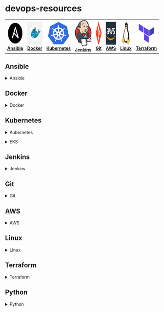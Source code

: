 # devops-resources


<center>
<table>
  <tr>
    <td align="center"><a href="#ansible"><img src="images/ansible.png" width="75px;" height="75px;" alt="ansible"/><br /><b>Ansible</b></a></td>
    <td align="center"><a href="#docker"><img src="images/docker.png" width="70px;" height="75px;" alt="Docker"/><br /><b>Docker</b></a></td>
    <td align="center"><a href="#kubernetes"><img src="images/kubernetes.png" width="70px;" height="75px;" alt="Kubernetes" /><br /><b>Kubernetes</b></a></td>
    <td align="center"><a href="#jenkins"><img src="images/jenkins.png" width="85px;" height="85px;" alt="Jenkins"/><br /><b>Jenkins</b></a></td>
    <td align="center"><a href="#git"><img src="images/git.png" width="80px;" height="75px;" alt="Git"/><br /><b>Git</b></a></td>
    <td align="center"><a href="#AWS"><img src="images/aws.png" width="80x;" height="75px;" alt="AWS"/><br /><b>AWS</b></a></td>
    <td align="center"><a href="#linux"><img src="images/linux.png" width="75x;" height="75px;" alt="Linux"/><br /><b>Linux</b></a></td>
    <td align="center"><a href="#terraform"><img src="images/terraform.png" width="70px;" height="75px;" alt="Terraform"/><br /><b>Terraform</b></a></td>
    <td align="center"><a href="#python"><img src="images/python.png" width="70px;" height="75px;" alt="Python"/><br /><b>Python</b></a></td>
  </tr>
</table>  
</center> 


## Ansible

<details>
<summary>Ansible</summary><br><b>


</b></details>

## Docker

<details>
<summary>Docker</summary><br><b>

Best practices for writing Dockerfiles [here](https://docs.docker.com/develop/develop-images/dockerfile_best-practices/)



</b></details>

## Kubernetes

<details>
<summary>Kubernetes</summary><br><b>

Kubernetes Basics

- Pod is a group of linked containers which shares a unique IP address. 
- Labels are key-value pairs attached to resources that contain information that helps to identify them. 
- ReplicaSet is a resource that templates the creation of pods. NOTE: ReplicaSet replaces the ReplicaController
- Deployment are used to gracefully roll out new versions of ReplicaSets.
- Services give a way of accessing services within our Kubernetes cluster. 

Kubernetes Components:

Architecture

API server

Controller manager

Scheduler

Kubelet

etcd


Basic Commands:

kubectl set image

kubectl get pods

kubectl delete pod XX

kubectl scale XX

Configuration as Code:
service.yaml

EKS Cluster Setup

IAM

Helm

Planning for Production Deployments
</b></details>

<details>
<summary>EKS</summary><br><b>
</b></details>

## Jenkins

<details>
<summary>Jenkins</summary><br><b>
  


</b></details>

## Git

<details>
<summary>Git</summary><br><b>


</b></details>

## AWS

<details>
<summary>AWS</summary><br><b>


</b></details>

## Linux

<details>
<summary>Linux</summary><br><b>


</b></details>


## Terraform

<details>
<summary>Terraform</summary><br><b>


</b></details>

## Python

<details>
<summary>Python</summary><br><b>

For more info please read [here](https://www.google.com)

</b></details>
